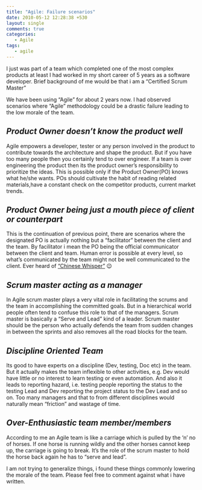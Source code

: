 ```yaml
---
title: "Agile: Failure scenarios"
date: 2010-05-12 12:28:38 +530
layout: single
comments: true
categories: 
   - Agile
tags:
   - agile
---
```


I just was part of a team which completed one of the most complex products at least I had worked in my short career of 5 years as a software developer. Brief background of me would be that i am a “Certified Scrum Master”

We have been using “Agile” for about 2 years now. I had observed scenarios where “Agile” methodology could be a drastic failure leading to the low morale of the team.

## *Product Owner doesn’t know the product well*

Agile empowers a developer, tester or any person involved in the product to contribute towards the architecture and shape the product. But if you have too many people then you certainly tend to over engineer. If a team is over engineering the product then its the product owner’s responsibility to  prioritize the ideas. This is possible only if the Product Owner(PO) knows what he/she wants. POs should cultivate the habit of reading related materials,have a constant check on the competitor products, current market trends.

## *Product Owner being just a mouth piece of client or counterpart*

This is the continuation of previous point, there are scenarios where the designated PO is actually nothing but a “facilitator” between the client and the team. By facilitator i mean the PO being the official communicator between the client and team. Human error is possible at every level, so what’s communicated by the team might not be well communicated to the client. Ever heard of [“Chinese Whisper”](http://en.wikipedia.org/wiki/Chinese_whispers) 😉

## *Scrum master acting as a manager*

In Agile scrum master plays a very vital role in facilitating the scrums and the team in accomplishing the committed goals. But in a hierarchical world people often tend to confuse this role to that of the managers. Scrum master is basically a “Serve and Lead” kind of a leader. Scrum master should be the person who actually defends the team from sudden changes in between the sprints and also removes all the road blocks for the team.

## *Discipline Oriented Team*

Its good to have experts on a discipline (Dev, testing, Doc etc) in the team. But it actually makes the team inflexible to other activities, e.g. Dev would have little or no interest to learn testing or even automation. And also it leads to reporting hazard, i.e. testing people reporting the status to the testing Lead and Dev reporting the project status to the Dev Lead and so on. Too many managers and that to from different disciplines would naturally mean “friction” and wastage of time.

## *Over-Enthusiastic team member/members*

According to me an Agile team is like a carriage which is pulled by the ‘n’ no of horses. If one horse is running wildly and the other horses cannot keep up, the carriage is going to break. It’s the role of the scrum master to hold the horse back again he has to “serve and lead”.

I am not trying to generalize things, i found these things commonly lowering the morale of the team. Please feel free to comment against what i have written.

